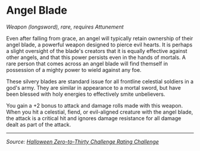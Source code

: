 # Angel Blade

_Weapon (longsword), rare, requires Attunement_

Even after falling from grace, an angel will typically retain ownership of their angel blade, a powerful weapon designed to pierce evil hearts. It is perhaps a slight oversight of the blade's creators that it is equally effective against other angels, and that this power persists even in the hands of mortals. A rare person that comes across an angel blade will find themself in possession of a mighty power to wield against any foe.

These silvery blades are standard issue for all frontline celestial soldiers in a god's army. They are similar in appearance to a mortal sword, but have been blessed with holy energies to effectively smite unbelievers.

You gain a +2 bonus to attack and damage rolls made with this weapon. When you hit a celestial, fiend, or evil-aligned creature with the angel blade, the attack is a critical hit and ignores damage resistance for all damage dealt as part of the attack.

---

_Source: [Halloween Zero-to-Thirty Challenge Rating Challenge](https://github.com/mpanighetti/dnd5e-030crc)_
